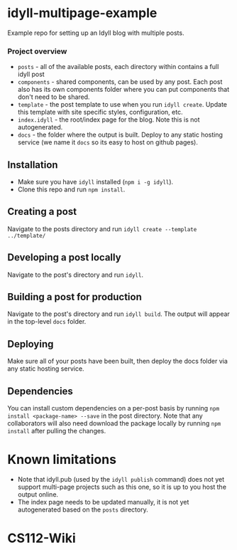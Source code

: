 # idyll-multipage-example
Example repo for setting up an Idyll blog with multiple posts.

### Project overview

- `posts` - all of the available posts, each directory within contains a full idyll post
- `components` - shared components, can be used by any post. Each post also has its own components folder where you can put components that don't need to be shared.
- `template` - the post template to use when you run `idyll create`. Update this template with site specific styles, configuration, etc.
- `index.idyll` - the root/index page for the blog. Note this is not autogenerated.
- `docs` - the folder where the output is built. Deploy to any static hosting service (we name it `docs` so its easy to host on github pages).

## Installation

- Make sure you have `idyll` installed (`npm i -g idyll`).
- Clone this repo and run `npm install`.

## Creating a post

Navigate to the posts directory and run `idyll create --template ../template/`

## Developing a post locally

Navigate to the post's directory and run `idyll`.

## Building a post for production

Navigate to the post's directory and run `idyll build`. The output will appear in the top-level `docs` folder.

## Deploying

Make sure all of your posts have been built, then deploy the docs folder via any static hosting service.

## Dependencies

You can install custom dependencies on a per-post basis by running `npm install <package-name> --save` in the post directory. Note that any collaborators will also need download the package locally by running `npm install` after pulling the changes.

# Known limitations

- Note that idyll.pub (used by the `idyll publish` command) does not yet support multi-page projects such as this one, so it is up to you host the output online.
- The index page needs to be updated manually, it is not yet autogenerated based on the `posts` directory.



# CS112-Wiki
